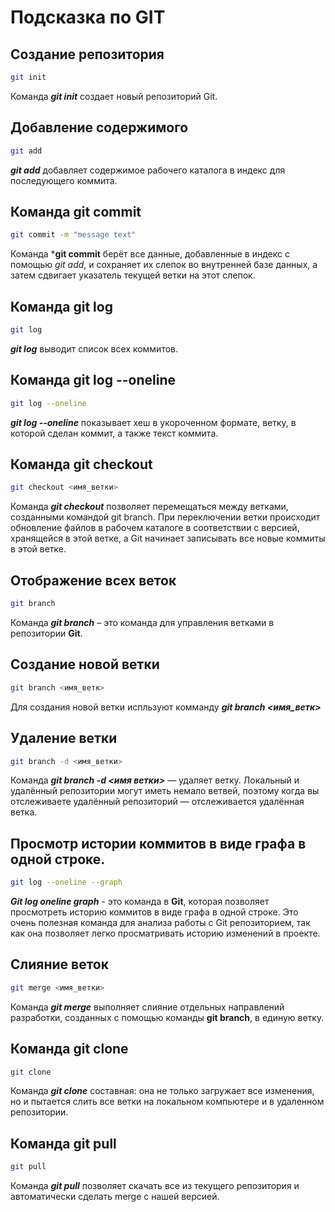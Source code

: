 # Подсказка по GIT

## Создание репозитория
```sh
git init
```
Команда ***git init*** создает новый репозиторий Git.

## Добавление содержимого
```sh
git add
```
***git add*** добавляет содержимое рабочего каталога
в индекс для последующего коммита.

## Команда git commit
```sh
git commit -m "message text"
```
Команда ***git commit** берёт все данные, добавленные в индекс с помощью *git add*, и сохраняет их 
слепок во внутренней базе данных, а затем сдвигает указатель текущей ветки на этот слепок.

## Команда git log
```sh
git log
```
***git log*** выводит список всех коммитов.

## Команда git log --oneline
```sh
git log --oneline
```
***git log --oneline*** показывает хеш в укороченном формате, ветку, в которой сделан коммит, а также текст коммита.

## Команда git checkout
```sh
git checkout <имя_ветки>
```
Команда ***git checkout*** позволяет перемещаться между ветками, созданными командой git branch. При переключении ветки происходит обновление файлов в рабочем каталоге в соответствии с версией, хранящейся в этой ветке, а Git начинает записывать все новые коммиты в этой ветке.

## Отображение всех веток
```sh
git branch
```
Команда ***git branch*** – это команда для управления ветками в репозитории **Git**.

## Создание новой ветки
```sh
git branch <имя_ветк>
```
Для создания новой ветки испльзуют комманду ***git branch <имя_ветк>***

## Удаление ветки
```sh
git branch -d <имя_ветки>
```
Команда ***git branch -d <имя ветки>*** — удаляет ветку. Локальный и удалённый репозитории могут иметь немало ветвей, поэтому когда вы отслеживаете удалённый репозиторий — отслеживается удалённая ветка. 

## Просмотр истории коммитов в виде графа в одной строке.
```sh
git log --oneline --graph
```
***Git log oneline graph*** - это команда в **Git**, которая позволяет просмотреть историю коммитов в виде графа в одной строке. Это очень полезная команда для анализа работы с Git репозиторием, так как она позволяет легко просматривать историю изменений в проекте.

## Слияние веток
```sh
git merge <имя_ветки>
```
Команда ***git merge*** выполняет слияние отдельных направлений разработки, созданных с помощью команды **git branch**, в единую ветку.

## Команда git clone
```sh
git clone
```
Команда ***git clone*** составная: она не только 
загружает все изменения, но и пытается слить
все ветки на локальном компьютере и в 
удаленном репозитории.

## Команда git pull
```sh
git pull
```
Команда ***git pull*** позволяет скачать все из текущего репозитория и автоматически сделать merge с нашей версией.
